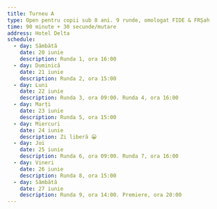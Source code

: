 ```yaml
---
title: Turneu A
type: Open pentru copii sub 8 ani. 9 runde, omologat FIDE & FRȘah
time: 90 minute + 30 secunde/mutare
address: Hotel Delta
schedule:
  - day: Sâmbătă
    date: 20 iunie
    description: Runda 1, ora 16:00
  - day: Duminică
    date: 21 iunie
    description: Runda 2, ora 15:00
  - day: Luni
    date: 22 iunie
    description: Runda 3, ora 09:00. Runda 4, ora 16:00
  - day: Marți
    date: 23 iunie
    description: Runda 5, ora 15:00
  - day: Miercuri
    date: 24 iunie
    description: Zi liberă 😀
  - day: Joi
    date: 25 iunie
    description: Runda 6, ora 09:00. Runda 7, ora 16:00
  - day: Vineri
    date: 26 iunie
    description: Runda 8, ora 15:00
  - day: Sâmbătă
    date: 27 iunie
    description: Runda 9, ora 14:00. Premiere, ora 20:00
---
```

